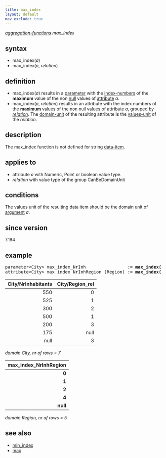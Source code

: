 ```yaml
---
title: max_index
layout: default
nav_exclude: true
---
```

*[aggregation-functions](aggregation-functions) max_index*

## syntax

- max_index(*a*)
- max_index(*a*, *relation*)

## definition

- max_index(*a*) results in a [parameter](parameter) with the [index-numbers](index-numbers) of the **maximum** value of the non [null](null) values of [attribute](attribute) *a*.
- max_index(*a*, *relation*) results in an attribute with the index numbers of the **maximum** values of the non null values of attribute *a*, grouped by *[relation](relation)*. The [domain-unit](domain-unit) of the resulting attribute is the [values-unit](values-unit) of the *relation*.

## description

The max_index function is not defined for string [data-item](data-item).

## applies to

- attribute *a* with Numeric, Point or boolean value type.
- *relation* with value type of the group CanBeDomainUnit

## conditions

The values unit of the resulting data item should be the domain unit of [argument](argument) *a*.

## since version

7.184

## example

<pre>
parameter&lt;City&gt; max_index_NrInh                := <B>max_index(</B>City/NrInhabitants<B>)</B>; result = 0
attribute&lt;City&gt; max_index_NrInhRegion (Region) := <B>max_index(</B>City/NrInhabitants, City/Region_rel<B>)</B>;
</pre>

| City/NrInhabitants | City/Region_rel |
|-------------------:|----------------:|
| 550                | 0               |
| 525                | 1               |
| 300                | 2               |
| 500                | 1               |
| 200                | 3               |
| 175                | null            |
| null               | 3               |

*domain City, nr of rows = 7*

| **max_index_NrInhRegion** |
|--------------------------:|
| **0**                     |
| **1**                     |
| **2**                     |
| **4**                     |
| **null**                  |

*domain Region, nr of rows = 5*

## see also

- [min_index](min_index)
- [max](max)